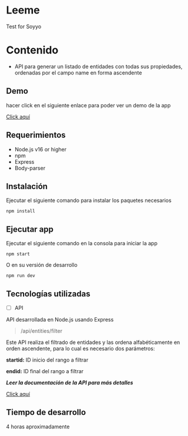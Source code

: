 ﻿# Leeme

Test for Soyyo


# Contenido

 - API para generar un listado de entidades con todas sus propiedades, ordenadas por el campo name en forma ascendente


## Demo
hacer click en el siguiente enlace para poder ver un demo de la app

[Click aquí](https://soyyo-test.herokuapp.com)

## Requerimientos

  - Node.js v16 or higher
  - npm
  - Express
  - Body-parser

## Instalación
Ejecutar el siguiente comando para instalar los paquetes necesarios

    npm install

## Ejecutar app
Ejecutar el siguiente comando en la consola para iniciar la app

    npm start
O en su versión de desarrollo 
    
    npm run dev

## Tecnologías utilizadas

 - [ ] API

 API desarrollada en Node.js usando Express

> /api/entities/filter

Este API realiza el filtrado de entidades y las ordena alfabéticamente en orden ascendente, para lo cual es necesario dos parámetros:

**startid:** ID inicio del rango a filtrar

**endid:** ID final del rango a filtrar

**_Leer la documentación de la API para más detalles_** 

[Click aquí](https://soyyo-test.herokuapp.com/apidoc)

## Tiempo de desarrollo

4 horas aproximadamente
